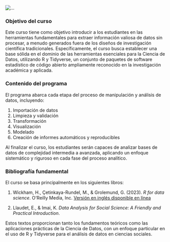 
![...](img/cdar2.jpg)


### Objetivo del curso

Este curso tiene como objetivo introducir a los estudiantes en las herramientas fundamentales para extraer información valiosa de datos sin procesar, a menudo generados fuera de los diseños de investigación científica tradicionales. Específicamente, el curso busca establecer una base sólida en el dominio de las herramientas esenciales para la Ciencia de Datos, utilizando R y Tidyverse, un conjunto de paquetes de software estadístico de código abierto ampliamente reconocido en la investigación académica y aplicada.

### Contenido del programa

El programa abarca cada etapa del proceso de manipulación y análisis de datos, incluyendo:

1. Importación de datos
2. Limpieza y validación
3. Transformación
4. Visualización
5. Modelado
6. Creación de informes automáticos y reproducibles

Al finalizar el curso, los estudiantes serán capaces de analizar bases de datos de complejidad intermedia a avanzada, aplicando un enfoque sistemático y riguroso en cada fase del proceso analítico.

### Bibliografía fundamental

El curso se basa principalmente en los siguientes libros:

1. Wickham, H., Çetinkaya-Rundel, M., & Grolemund, G. (2023). *R for data science*. O'Reilly Media, Inc. 
   [Versión en inglés disponible en línea](https://r4ds.hadley.nz/)

2. Llaudet, E., & Imai, K. *Data Analysis for Social Science: A Friendly and Practical Introduction*.

Estos textos proporcionan tanto los fundamentos teóricos como las aplicaciones prácticas de la Ciencia de Datos, con un enfoque particular en el uso de R y Tidyverse para el análisis de datos en ciencias sociales.

